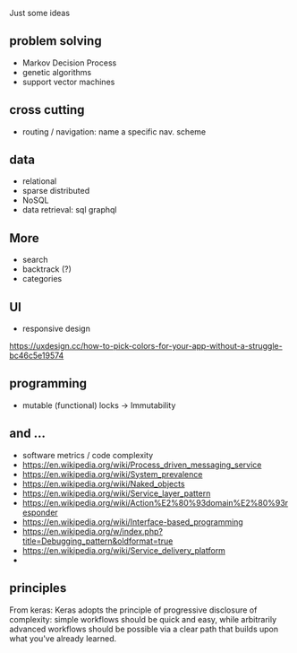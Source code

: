 Just some ideas

## problem solving

* Markov Decision Process
* genetic algorithms
* support vector machines

## cross cutting

* routing / navigation: name a specific nav. scheme

## data

  * relational
  * sparse distributed
  * NoSQL
  * data retrieval: sql graphql

## More

* search
* backtrack (?)
* categories

## UI

* responsive design

https://uxdesign.cc/how-to-pick-colors-for-your-app-without-a-struggle-bc46c5e19574

## programming

* mutable (functional) locks -> Immutability


## and ...
* software metrics / code complexity
* https://en.wikipedia.org/wiki/Process_driven_messaging_service
* https://en.wikipedia.org/wiki/System_prevalence
* https://en.wikipedia.org/wiki/Naked_objects
* https://en.wikipedia.org/wiki/Service_layer_pattern
* https://en.wikipedia.org/wiki/Action%E2%80%93domain%E2%80%93responder
* https://en.wikipedia.org/wiki/Interface-based_programming
* https://en.wikipedia.org/w/index.php?title=Debugging_pattern&oldformat=true
* https://en.wikipedia.org/wiki/Service_delivery_platform
*
## principles

From keras: Keras adopts the principle of progressive disclosure of complexity: simple workflows should be quick and easy, while arbitrarily advanced workflows should be possible via a clear path that builds upon what you've already learned.

